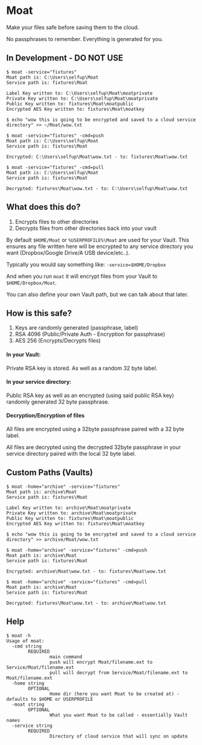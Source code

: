 # Moat

Make your files safe before saving them to the cloud.

No passphrases to remember. Everything is generated for you.

## In Development - DO NOT USE

```
$ moat -service="fixtures"
Moat path is: C:\Users\selfup\Moat
Service path is: fixtures\Moat

Label Key written to: C:\Users\selfup\Moat\moatprivate
Private Key written to: C:\Users\selfup\Moat\moatprivate
Public Key written to: fixtures\Moat\moatpublic
Encrypted AES Key written to: fixtures\Moat\moatkey

$ echo "wow this is going to be encrypted and saved to a cloud service directory" >> ~/Moat/wow.txt

$ moat -service="fixtures" -cmd=push
Moat path is: C:\Users\selfup\Moat
Service path is: fixtures\Moat

Encrypted: C:\Users\selfup\Moat\wow.txt - to: fixtures\Moat\wow.txt

$ moat -service="fixtures" -cmd=pull
Moat path is: C:\Users\selfup\Moat
Service path is: fixtures\Moat

Decrypted: fixtures\Moat\wow.txt - to: C:\Users\selfup\Moat\wow.txt
```

## What does this do?

1. Encrypts files to other directories
1. Decrypts files from other directories back into your vault

By default `$HOME/Moat` or `%USERPROFILE%\Moat` are used for your Vault. This ensures any file written here will be encrypted to any service directory you want (Dropbox/Google Drive/A USB device/etc..).

Typically you would say something like: `-service=$HOME/Dropbox`

And when you run `moat` it will encrypt files from your Vault to `$HOME/Dropbox/Moat`.

You can also define your own Vault path, but we can talk about that later.

## How is this safe?

1. Keys are randomly generated (passphrase, label)
1. RSA 4096 (Public/Private Auth - Encryption for passphrase)
1. AES 256 (Encrypts/Decrypts files)

#### In your Vault:

Private RSA key is stored. As well as a random 32 byte label.

#### In your service directory:

Public RSA key as well as an encrypted (using said public RSA key) randomly generated 32 byte passphrase.

#### Decryption/Encryption of files

All files are encrypted using a 32byte passphrase paired with a 32 byte label.

All files are decrypted using the decrypted 32byte passphrase in your service directory paired with the local 32 byte label.

## Custom Paths (Vaults)

```
$ moat -home="archive" -service="fixtures"
Moat path is: archive\Moat
Service path is: fixtures\Moat

Label Key written to: archive\Moat\moatprivate
Private Key written to: archive\Moat\moatprivate
Public Key written to: fixtures\Moat\moatpublic
Encrypted AES Key written to: fixtures\Moat\moatkey

$ echo "wow this is going to be encrypted and saved to a cloud service directory" >> archive/Moat/wow.txt

$ moat -home="archive" -service="fixtures" -cmd=push
Moat path is: archive\Moat
Service path is: fixtures\Moat

Encrypted: archive\Moat\wow.txt - to: fixtures\Moat\wow.txt

$ moat -home="archive" -service="fixtures" -cmd=pull
Moat path is: archive\Moat
Service path is: fixtures\Moat

Decrypted: fixtures\Moat\wow.txt - to: archive\Moat\wow.txt
```

## Help

```
$ moat -h
Usage of moat:
  -cmd string
        REQUIRED
                main command
                push will encrypt Moat/filename.ext to Service/Moat/filename.ext
                pull will decrypt from Service/Moat/filename.ext to Moat/filename.ext
  -home string
        OPTIONAL
                Home dir (here you want Moat to be created at) - defaults to $HOME or USERPROFILE
  -moat string
        OPTIONAL
                What you want Moat to be called - essentially Vault names
  -service string
        REQUIRED
                Directory of cloud service that will sync on update
```
